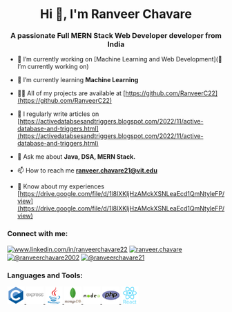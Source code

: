 <h1 align="center">Hi 👋, I'm Ranveer Chavare</h1>
<h3 align="center">A passionate Full MERN Stack Web Developer developer from India</h3>

- 🔭 I’m currently working on [Machine Learning and Web Development](🔭 I’m currently working on)

- 🌱 I’m currently learning **Machine Learning**

- 👨‍💻 All of my projects are available at [https://github.com/RanveerC22](https://github.com/RanveerC22)

- 📝 I regularly write articles on [https://activedatabsesandtriggers.blogspot.com/2022/11/active-database-and-triggers.html](https://activedatabsesandtriggers.blogspot.com/2022/11/active-database-and-triggers.html)

- 💬 Ask me about **Java, DSA, MERN Stack.**

- 📫 How to reach me **ranveer.chavare21@vit.edu**

- 📄 Know about my experiences [https://drive.google.com/file/d/1I8lXKIjHzAMckXSNLeaEcd1QmNtyleFP/view](https://drive.google.com/file/d/1I8lXKIjHzAMckXSNLeaEcd1QmNtyleFP/view)

<h3 align="left">Connect with me:</h3>
<p align="left">
<a href="https://www.linkedin.com/in/ranveerchavare22/" target="blank"><img align="center" src="https://raw.githubusercontent.com/rahuldkjain/github-profile-readme-generator/master/src/images/icons/Social/linked-in-alt.svg" alt="www.linkedin.com/in/ranveerchavare22" height="30" width="40" /></a>
<a href="https://instagram.com/ranveer.chavare" target="blank"><img align="center" src="https://raw.githubusercontent.com/rahuldkjain/github-profile-readme-generator/master/src/images/icons/Social/instagram.svg" alt="ranveer.chavare" height="30" width="40" /></a>
<a href="https://medium.com/@ranveerchavare2002" target="blank"><img align="center" src="https://raw.githubusercontent.com/rahuldkjain/github-profile-readme-generator/master/src/images/icons/Social/medium.svg" alt="@ranveerchavare2002" height="30" width="40" /></a>
<a href="https://www.hackerrank.com/ranveerchavare21" target="blank"><img align="center" src="https://raw.githubusercontent.com/rahuldkjain/github-profile-readme-generator/master/src/images/icons/Social/hackerrank.svg" alt="@ranveerchavare21" height="30" width="40" /></a>
</p>

<h3 align="left">Languages and Tools:</h3>
<p align="left"> <a href="https://www.cprogramming.com/" target="_blank" rel="noreferrer"> <img src="https://raw.githubusercontent.com/devicons/devicon/master/icons/c/c-original.svg" alt="c" width="40" height="40"/> </a> <a href="https://expressjs.com" target="_blank" rel="noreferrer"> <img src="https://raw.githubusercontent.com/devicons/devicon/master/icons/express/express-original-wordmark.svg" alt="express" width="40" height="40"/> </a> <a href="https://www.java.com" target="_blank" rel="noreferrer"> <img src="https://raw.githubusercontent.com/devicons/devicon/master/icons/java/java-original.svg" alt="java" width="40" height="40"/> </a> <a href="https://www.mongodb.com/" target="_blank" rel="noreferrer"> <img src="https://raw.githubusercontent.com/devicons/devicon/master/icons/mongodb/mongodb-original-wordmark.svg" alt="mongodb" width="40" height="40"/> </a> <a href="https://nodejs.org" target="_blank" rel="noreferrer"> <img src="https://raw.githubusercontent.com/devicons/devicon/master/icons/nodejs/nodejs-original-wordmark.svg" alt="nodejs" width="40" height="40"/> </a> <a href="https://www.php.net" target="_blank" rel="noreferrer"> <img src="https://raw.githubusercontent.com/devicons/devicon/master/icons/php/php-original.svg" alt="php" width="40" height="40"/> </a> <a href="https://reactjs.org/" target="_blank" rel="noreferrer"> <img src="https://raw.githubusercontent.com/devicons/devicon/master/icons/react/react-original-wordmark.svg" alt="react" width="40" height="40"/> </a> </p>


